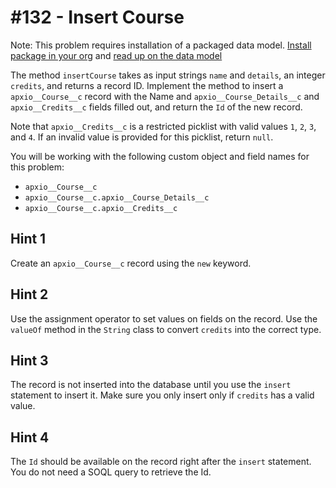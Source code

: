 # #132 - Insert Course

Note: This problem requires installation of a packaged data model. [Install package in your org](https://login.salesforce.com/packaging/installPackage.apexp?p0=04t5f000000Gx6CAAS) and [read up on the data model](https://gist.github.com/maujood/9bca1e95a9fe39b1cb881a116873d83e)

The method <code>insertCourse</code> takes as input strings <code>name</code> and <code>details</code>, an integer <code>credits</code>, and returns a record ID. Implement the method to insert a <code>apxio__Course__c</code> record with the Name and <code>apxio__Course_Details__c</code> and <code>apxio__Credits__c</code> fields filled out, and return the <code>Id</code> of the new record.

Note that <code>apxio__Credits__c</code> is a restricted picklist with valid values <code>1</code>, <code>2</code>, <code>3</code>, and <code>4</code>. If an invalid value is provided for this picklist, return <code>null</code>.

You will be working with the following custom object and field names for this problem:

- <code>apxio__Course__c</code></br>
- <code>apxio__Course__c.apxio__Course_Details__c</code></br>
- <code>apxio__Course__c.apxio__Credits__c</code>

## Hint 1
Create an <code>apxio__Course__c</code> record using the <code>new</code> keyword.

## Hint 2
Use the assignment operator to set values on fields on the record. Use the <code>valueOf</code> method in the <code>String</code> class to convert <code>credits</code> into the correct type.

## Hint 3
The record is not inserted into the database until you use the <code>insert</code> statement to insert it. Make sure you only insert only if <code>credits</code> has a valid value.

## Hint 4
The <code>Id</code> should be available on the record right after the <code>insert</code> statement. You do not need a SOQL query to retrieve the Id.